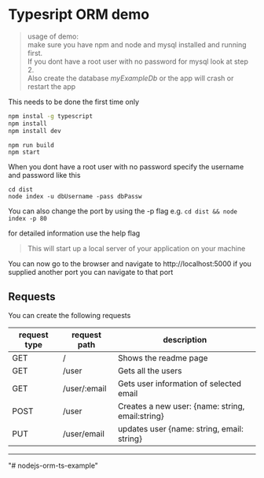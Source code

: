 # Typesript ORM  demo
> usage of demo:  
make sure you have npm and node and mysql installed and running first.  
If you dont have a root user with no password for mysql look at step 2.  
Also create the database *_myExampleDb_* or the app will crash or restart the app  


This needs to be done the first time only
```bash
npm instal -g typescript      
npm install
npm install dev
```
```
npm run build
npm start
```

When you dont have a root user with no password specify the username and password like this
```$xslt
cd dist
node index -u dbUsername -pass dbPassw
```

You can also change the port by using the -p flag e.g.  ``cd dist && node index -p 80``


for detailed information use the help flag 


> This will start up a local server of your application on your machine


You can now go to the browser and navigate to http://localhost:5000 if you supplied another port you can navigate to that port
## Requests
You can create the following requests  

| request type | request path | description                                      | 
|--------------|--------------|--------------------------------------------------| 
| GET          | /            | Shows the readme page                            | 
| GET          | /user        | Gets all the users                               | 
| GET          | /user/:email | Gets user information of selected email          | 
| POST         | /user        | Creates a new user: {name: string, email:string} | 
| PUT          | /user/email  | updates user {name: string, email: string}       | 


---
"# nodejs-orm-ts-example" 
